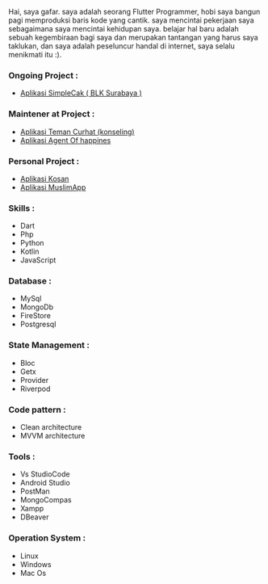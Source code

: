 Hai, saya gafar. saya adalah seorang Flutter Programmer, hobi saya bangun pagi memproduksi baris kode yang cantik. saya mencintai pekerjaan saya sebagaimana saya mencintai kehidupan saya. belajar hal baru adalah sebuah kegembiraan bagi saya dan merupakan tantangan yang harus saya taklukan, dan saya adalah peseluncur handal di internet, saya selalu menikmati itu :).

### Ongoing Project :
- <a href=""> Aplikasi SimpleCak ( BLK Surabaya )</a><br>

### Maintener at Project :
  - <a href="https://play.google.com/store/apps/details?id=id.temancurhat.client&hl=in&gl=US"> Aplikasi Teman Curhat (konseling)</a><br>
  - <a href="https://play.google.com/store/apps/details?id=id.temancurhat.agent"> Aplikasi Agent Of happines </a><br>

### Personal Project :
  - <a href="https://github.com/gafar-code/kosan_app"> Aplikasi Kosan</a><br>
  - <a href="https://github.com/gafar-code/muslim_app"> Aplikasi MuslimApp</a>

### Skills :
- Dart
- Php
- Python
- Kotlin
- JavaScript

### Database :
- MySql 
- MongoDb 
- FireStore
- Postgresql

### State Management :
- Bloc 
- Getx
- Provider
- Riverpod

### Code pattern :
- Clean architecture
- MVVM architecture

### Tools :
- Vs StudioCode
- Android Studio
- PostMan
- MongoCompas
- Xampp
- DBeaver

### Operation System :
- Linux
- Windows
- Mac Os

